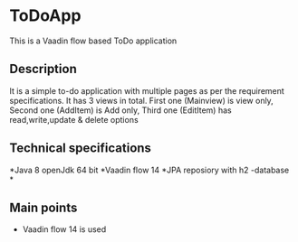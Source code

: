 # ToDoApp
This is a Vaadin flow based ToDo application


## Description
It is a simple to-do application with multiple pages as per the requirement specifications.
It has 3 views in total.
   First one (Mainview) is view only,
   Second one (AddItem) is Add only, 
   Third one (EditItem) has read,write,update & delete options


## Technical specifications
*Java 8 openJdk 64 bit
*Vaadin flow 14
*JPA reposiory with h2 -database
*


## Main points
* Vaadin flow 14 is used
